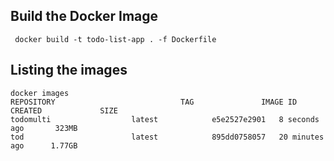 ## Build the Docker Image

```
 docker build -t todo-list-app . -f Dockerfile
```

## Listing the images

``` 
docker images
REPOSITORY                            TAG               IMAGE ID       CREATED             SIZE
todomulti                  latest            e5e2527e2901   8 seconds ago       323MB
tod                        latest            895dd0758057   20 minutes ago      1.77GB
```


